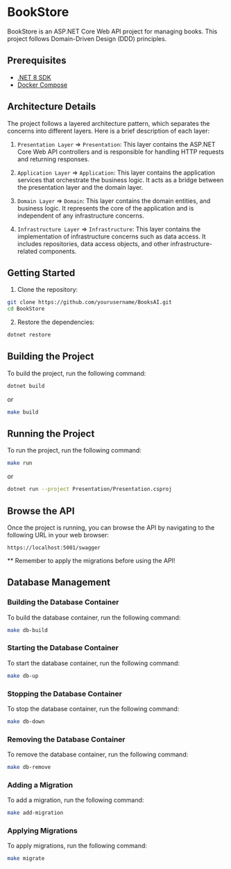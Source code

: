 # BookStore

BookStore is an ASP.NET Core Web API project for managing books. This project follows Domain-Driven Design (DDD) principles.


## Prerequisites

- [.NET 8 SDK](https://dotnet.microsoft.com/download/dotnet/8.0)
- [Docker Compose](https://docs.docker.com/compose/install/)


## Architecture Details

The project follows a layered architecture pattern, which separates the concerns into different layers. Here is a brief description of each layer:

1. `Presentation Layer` => `Presentation`: This layer contains the ASP.NET Core Web API controllers and is responsible for handling HTTP requests and returning responses.

2. `Application Layer` => `Application`: This layer contains the application services that orchestrate the business logic. It acts as a bridge between the presentation layer and the domain layer.

3. `Domain Layer` => `Domain`: This layer contains the domain entities, and business logic. It represents the core of the application and is independent of any infrastructure concerns.

4. `Infrastructure Layer` => `Infrastructure`: This layer contains the implementation of infrastructure concerns such as data access. It includes repositories, data access objects, and other infrastructure-related components.


## Getting Started

1. Clone the repository:
```bash
git clone https://github.com/yourusername/BooksAI.git
cd BookStore
```

2. Restore the dependencies:
```bash
dotnet restore
```

## Building the Project
To build the project, run the following command:
```bash
dotnet build
```
or
```bash
make build
```

## Running the Project
To run the project, run the following command:
```bash
make run
```
or
```bash
dotnet run --project Presentation/Presentation.csproj
```

## Browse the API
Once the project is running, you can browse the API by navigating to the following URL in your web browser:
```
https://localhost:5001/swagger
```
** Remember to apply the migrations before using the API!

## Database Management
### Building the Database Container
To build the database container, run the following command:
```bash
make db-build
```

### Starting the Database Container
To start the database container, run the following command:
```bash
make db-up
```

### Stopping the Database Container
To stop the database container, run the following command:
```bash
make db-down
```

### Removing the Database Container
To remove the database container, run the following command:
```bash
make db-remove
```

### Adding a Migration
To add a migration, run the following command:
```bash
make add-migration
```

### Applying Migrations
To apply migrations, run the following command:
```bash
make migrate
```

